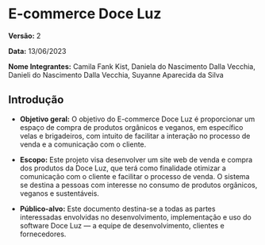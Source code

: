 # E-commerce Doce Luz

**Versão:** 2

**Data:** 13/06/2023

**Nome Integrantes:** Camila Fank Kist, Daniela do Nascimento Dalla Vecchia, Danieli do Nascimento Dalla Vecchia, Suyanne Aparecida da Silva

## Introdução

- **Objetivo geral:**
  O objetivo do E-commerce Doce Luz é proporcionar um espaço de compra de produtos orgânicos e veganos, em específico velas e brigadeiros, com intuito de facilitar a interação no processo de venda e a comunicação com o cliente.

- **Escopo:**
  Este projeto visa desenvolver um site web de venda e compra dos produtos da Doce Luz, que terá como finalidade otimizar a comunicação com o cliente e facilitar o processo de venda. O sistema se destina a pessoas com interesse no consumo de produtos orgânicos, veganos e sustentáveis.

- **Público-alvo:**
  Este documento destina-se a todas as partes interessadas envolvidas no desenvolvimento, implementação e uso do software Doce Luz — a equipe de desenvolvimento, clientes e fornecedores.
